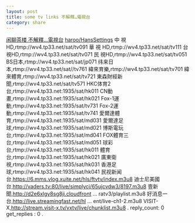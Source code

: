 ```yaml
---
layout: post
title: some tv links 不解釋…電視台
category: share
---
```

[闲聊茶楼 不解釋…電視台](http://www.ts.cc/thread-1240340-1-1.html)
[haroo/HansSettings](https://github.com/haroo/HansSettings/tree/master/e2_hanssettings_13e_19e_23e_28e)
中 視 HD,rtmp://wv4.tp33.net/sat/tv091
華 視 HD,rtmp://wv4.tp33.net/sat/tv111
台 視HD,rtmp://wv4.tp33.net/sat/tv071
民 視HD,rtmp://wv4.tp33.net/sat/tv051
BS日本,rtmp://wv4.tp33.net/sat/jp071
纬来日本,rtmp://wv4.tp33.net/sat//tv761
緯來育樂,rtmp://wv4.tp33.net/sat/tv701
緯來體育,rtmp://wv4.tp33.net/sat/tv721
東森財經新聞,rtmp://wv4.tp33.net/sat/tv571
HKC体育2台,rtmp://wv4.tp33.net:1935/sat/hk011
CN動畫,rtmp://wv4.tp33.net:1935/sat/hk021
Fox-1運動,rtmp://wv4.tp33.net:1935/sat/tv731
Fox-2運動,rtmp://wv4.tp33.net:1935/sat/tv741
愛爾達體育,rtmp://wv4.tp33.net:1935/sat/md031
愛爾達足球,rtmp://wv4.tp33.net:1935/sat/md021
博斯電玩台,rtmp://wv4.tp33.net:1935/sat/md041
FOX體育三台,rtmp://wv4.tp33.net:1935/sat/md051
球彩台,rtmp://wv4.tp33.net:1935/sat/hk011
體育台,rtmp://wv4.tp33.net:1935/sat/hk021
廣東衛視,rtmp://wv4.tp33.net:1935/sat/hk031
香港足球,rtmp://wv4.tp33.net:1935/sat/hk041
民视新闻台,https://6.mms.vlog.xuite.net/hls/ftvtv/index.m3u8
迪士尼美國台,http://vaders.tv:80/live/simplycj/65ujcvdw3/8197.m3u8
壹新聞,http://d2e6xlgy8sg8ji.cloudfront ... ratv3/playlist.m3u8
好消息一台,http://live.streamingfast.net/hl ... ent/live-ch1-2.m3u8
VISIT-X,http://stream.visit-x.tv/vxtv/live/chunklist.m3u8
.
reply_count: 0
get_replies : 0
.
